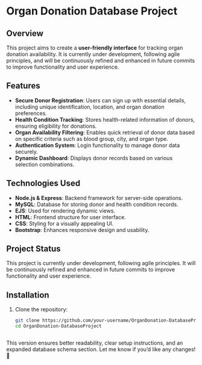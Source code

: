 # Organ Donation Database Project

## Overview
This project aims to create a **user-friendly interface** for tracking organ donation availability. It is currently under development, following agile principles, and will be continuously refined and enhanced in future commits to improve functionality and user experience.

## Features
- **Secure Donor Registration**: Users can sign up with essential details, including unique identification, location, and organ donation preferences.
- **Health Condition Tracking**: Stores health-related information of donors, ensuring eligibility for donations.
- **Organ Availability Filtering**: Enables quick retrieval of donor data based on specific criteria such as blood group, city, and organ type.
- **Authentication System**: Login functionality to manage donor data securely.
- **Dynamic Dashboard**: Displays donor records based on various selection combinations.

## Technologies Used
- **Node.js & Express**: Backend framework for server-side operations.
- **MySQL**: Database for storing donor and health condition records.
- **EJS**: Used for rendering dynamic views.
- **HTML**: Frontend structure for user interface.
- **CSS**: Styling for a visually appealing UI.
- **Bootstrap**: Enhances responsive design and usability.

<!--
## Database Schema
### `donor_data` Table
Stores donor information including:
- `name` (VARCHAR) - Donor's full name
- `email` (VARCHAR, UNIQUE) - Email for identification
- `uniqueID` (INT, PRIMARY KEY) - Unique identifier
- `pass` (VARCHAR) - Password (consider hashing for security)
- `city` (VARCHAR) - City of residence
- `bloodGroup` (VARCHAR) - Blood group for compatibility
- `organ` (ENUM) - Organ donation preference

### `donor_health` Table
Stores health-related conditions of donors:
- `uniqueID` (INT, FOREIGN KEY) - Links to donor_data
- `diabetes` (TINYINT) - Whether the donor has diabetes
- `bp_condition` (TINYINT) - Blood pressure condition
- `obese` (TINYINT) - Obesity status
- `cardiac_surgery` (TINYINT) - Prior cardiac surgeries
-->

## Project Status

This project is currently under development, following agile principles. It will be continuously refined and enhanced in future commits to improve functionality and user experience.

## Installation
1. Clone the repository:
   ```bash
   git clone https://github.com/your-username/OrganDonation-DatabaseProject.git
   cd OrganDonation-DatabaseProject


   
This version ensures better readability, clear setup instructions, and an expanded database schema section. Let me know if you’d like any changes! 🚀
